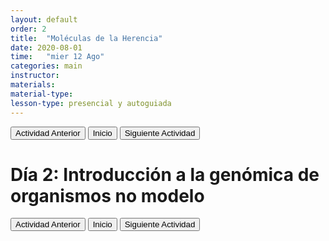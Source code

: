 ```yaml
---
layout: default
order: 2
title:  "Moléculas de la Herencia"
date: 2020-08-01
time:   "mier 12 Ago"
categories: main
instructor: 
materials: 
material-type: 
lesson-type: presencial y autoguiada
---
```


<a href=""><button>Actividad Anterior</button></a>		<a href="https://pesalerno.github.io/seminario2020/"><button>Inicio</button></a>    <a href="https://pesalerno.github.io/seminario2020/main/2020/06/02/3_poblacional.html"><button>Siguiente Actividad</button></a>

# Día 2: Introducción a la genómica de organismos no modelo

<a href=""><button>Actividad Anterior</button></a>		<a href="https://pesalerno.github.io/seminario2020/"><button>Inicio</button></a>    <a href="https://pesalerno.github.io/seminario2020/main/2020/06/02/3_poblacional.html"><button>Siguiente Actividad</button></a>
